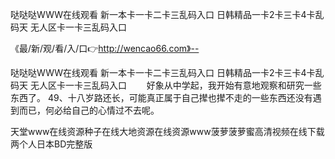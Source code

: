 哒哒哒WWW在线观看
新一本卡一卡二卡三乱码入口
日韩精品一卡2卡三卡4卡乱码天
无人区卡一卡三乱码入口


《最/新/观/看/入/口👉http://wencao66.com》--

哒哒哒WWW在线观看
新一本卡一卡二卡三乱码入口
日韩精品一卡2卡三卡4卡乱码天
无人区卡一卡三乱码入口
　　好象从中学起，我开始有意地观察和研究一些东西了。
	49、十八岁路还长，可能真正属于自己撵也撵不走的一些东西还没有遇到而已，何必给自己的心情过不去呢。





天堂www在线资源种子在线大地资源在线资源www菠萝菠萝蜜高清视频在线下载两个人日本BD完整版
